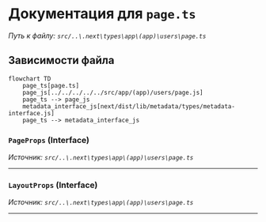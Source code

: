 # Документация для `page.ts`

*Путь к файлу: `src/..\.next\types\app\(app)\users\page.ts`*

## Зависимости файла

```mermaid
flowchart TD
    page_ts[page.ts]
    page_js[../../../../../src/app/(app)/users/page.js]
    page_ts --> page_js
    metadata_interface_js[next/dist/lib/metadata/types/metadata-interface.js]
    page_ts --> metadata_interface_js
```

### `PageProps` (Interface)

*Источник: `src/..\.next\types\app\(app)\users\page.ts`*

---
### `LayoutProps` (Interface)

*Источник: `src/..\.next\types\app\(app)\users\page.ts`*

---
